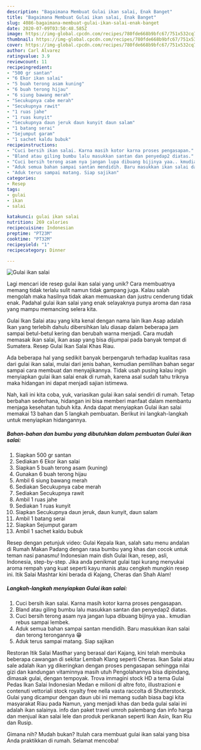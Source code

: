 ```yaml
---
description: "Bagaimana Membuat Gulai ikan salai, Enak Banget"
title: "Bagaimana Membuat Gulai ikan salai, Enak Banget"
slug: 4086-bagaimana-membuat-gulai-ikan-salai-enak-banget
date: 2020-07-09T03:50:48.585Z
image: https://img-global.cpcdn.com/recipes/780fde668b9bfc67/751x532cq70/gulai-ikan-salai-foto-resep-utama.jpg
thumbnail: https://img-global.cpcdn.com/recipes/780fde668b9bfc67/751x532cq70/gulai-ikan-salai-foto-resep-utama.jpg
cover: https://img-global.cpcdn.com/recipes/780fde668b9bfc67/751x532cq70/gulai-ikan-salai-foto-resep-utama.jpg
author: Carl Alvarez
ratingvalue: 3.9
reviewcount: 11
recipeingredient:
- "500 gr santan"
- "6 Ekor ikan salai"
- "5 buah terong asam kuning"
- "6 buah terong hijau"
- "6 siung bawang merah"
- "Secukupnya cabe merah"
- "Secukupnya rawit"
- "1 ruas jahe"
- "1 ruas kunyit"
- "Secukupnya daun jeruk daun kunyit daun salam"
- "1 batang serai"
- "Sejumput garam"
- "1 sachet kaldu bubuk"
recipeinstructions:
- "Cuci bersih ikan salai. Karna masih kotor karna proses pengasapan."
- "Bland atau giling bumbu lalu masukkan santan dan penyedap2 diatas."
- "Cuci bersih terong asam nya jangan lupa dibuang bijinya yaa.. kmudian rebus sampai lembek."
- "Aduk semua bahan sampai santan mendidih. Baru masukkan ikan salai dan terong terongannya 😁"
- "Aduk terus sampai matang. Siap sajikan"
categories:
- Resep
tags:
- gulai
- ikan
- salai

katakunci: gulai ikan salai 
nutrition: 269 calories
recipecuisine: Indonesian
preptime: "PT23M"
cooktime: "PT32M"
recipeyield: "1"
recipecategory: Dinner

---
```



![Gulai ikan salai](https://img-global.cpcdn.com/recipes/780fde668b9bfc67/751x532cq70/gulai-ikan-salai-foto-resep-utama.jpg)

Lagi mencari ide resep gulai ikan salai yang unik? Cara membuatnya memang tidak terlalu sulit namun tidak gampang juga. Kalau salah mengolah maka hasilnya tidak akan memuaskan dan justru cenderung tidak enak. Padahal gulai ikan salai yang enak selayaknya punya aroma dan rasa yang mampu memancing selera kita.

Gulai Ikan Salai atau yang kita kenal dengan nama lain Ikan Asap adalah Ikan yang terlebih dahulu dibersihkan lalu diasap dalam beberapa jam sampai betul-betul kering dan berubah warna menjadi. Cara mudah memasak ikan salai, ikan asap yang bisa dijumpai pada banyak tempat di Sumatera. Resep Gulai Ikan Salai Khas Riau.

Ada beberapa hal yang sedikit banyak berpengaruh terhadap kualitas rasa dari gulai ikan salai, mulai dari jenis bahan, kemudian pemilihan bahan segar sampai cara membuat dan menyajikannya. Tidak usah pusing kalau ingin menyiapkan gulai ikan salai enak di rumah, karena asal sudah tahu triknya maka hidangan ini dapat menjadi sajian istimewa.


Nah, kali ini kita coba, yuk, variasikan gulai ikan salai sendiri di rumah. Tetap berbahan sederhana, hidangan ini bisa memberi manfaat dalam membantu menjaga kesehatan tubuh kita. Anda dapat menyiapkan Gulai ikan salai memakai 13 bahan dan 5 langkah pembuatan. Berikut ini langkah-langkah untuk menyiapkan hidangannya.

<!--inarticleads1-->

##### Bahan-bahan dan bumbu yang dibutuhkan dalam pembuatan Gulai ikan salai:

1. Siapkan 500 gr santan
1. Sediakan 6 Ekor ikan salai
1. Siapkan 5 buah terong asam (kuning)
1. Gunakan 6 buah terong hijau
1. Ambil 6 siung bawang merah
1. Sediakan Secukupnya cabe merah
1. Sediakan Secukupnya rawit
1. Ambil 1 ruas jahe
1. Sediakan 1 ruas kunyit
1. Siapkan Secukupnya daun jeruk, daun kunyit, daun salam
1. Ambil 1 batang serai
1. Siapkan Sejumput garam
1. Ambil 1 sachet kaldu bubuk


Resep dengan petunjuk video: Gulai Kepala Ikan, salah satu menu andalan di Rumah Makan Padang dengan rasa bumbu yang khas dan cocok untuk teman nasi panasmu! Indonesian main dish Gulai Ikan, resep, asli, Indonesia, step-by-step. Jika anda penikmat gulai tapi kurang menyukai aroma rempah yang kuat seperti kayu manis atau cengkeh mungkin resep ini. Itik Salai Mashtar kini berada di Kajang, Cheras dan Shah Alam! 

<!--inarticleads2-->

##### Langkah-langkah menyiapkan Gulai ikan salai:

1. Cuci bersih ikan salai. Karna masih kotor karna proses pengasapan.
1. Bland atau giling bumbu lalu masukkan santan dan penyedap2 diatas.
1. Cuci bersih terong asam nya jangan lupa dibuang bijinya yaa.. kmudian rebus sampai lembek.
1. Aduk semua bahan sampai santan mendidih. Baru masukkan ikan salai dan terong terongannya 😁
1. Aduk terus sampai matang. Siap sajikan


Restoran Itik Salai Masthar yang berasal dari Kajang, kini telah membuka beberapa cawangan di sekitar Lembah Klang seperti Cheras. Ikan Salai atau sale adalah ikan yg dikeringkan dengan proses pengasapan sehingga nilai gizi dan kandungan vitaminnya masih utuh Pengolahannya bisa dipindang, dimasak gulai, dengan tempoyak. Trova immagini stock HD a tema Gulai Pedas Ikan Salai Indonesian Medan e milioni di altre foto, illustrazioni e contenuti vettoriali stock royalty free nella vasta raccolta di Shutterstock. Gulai yang dicampur dengan daun ubi ini memang sudah biasa bagi kita masyarakat Riau pada Namun, yang menjadi khas dan beda gulai salai ini adalah ikan salainya. info dan paket travel umroh palembang dan info harga dan menjual ikan salai lele dan produk perikanan seperti Ikan Asin, Ikan Riu dan Rusip. 

Gimana nih? Mudah bukan? Itulah cara membuat gulai ikan salai yang bisa Anda praktikkan di rumah. Selamat mencoba!
